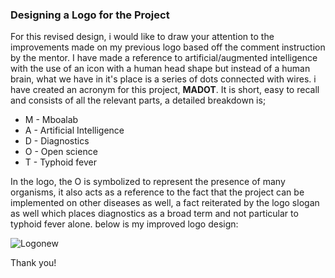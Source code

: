 ### Designing a Logo for the Project

For this revised design, i would like to draw your attention to the improvements made on my previous logo based off the comment instruction by the mentor.
I have made a reference to artificial/augmented intelligence with the use of an icon with a human head shape but instead of a human brain, what we have in it's place is a series of dots connected with wires.
i have created an acronym for this project, __MADOT__. It is short, easy to recall and consists of all the relevant parts, a detailed breakdown is;
* M - Mboalab
* A - Artificial Intelligence
* D - Diagnostics
* O - Open science
* T - Typhoid fever

In the logo, the O is symbolized to represent the presence of many organisms, it also acts as a reference to the fact that the project can be implemented on other diseases as well, a fact reiterated by the logo slogan as well which places diagnostics as a broad term and not particular to typhoid fever alone.
below is my improved logo design:

![Logonew](https://user-images.githubusercontent.com/85277356/138808905-6be3c8a8-0f39-4ddd-b091-4e4cfb56786f.png)

Thank you!
